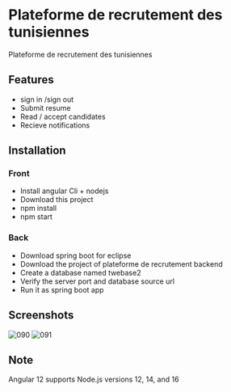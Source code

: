 # Plateforme de recrutement des tunisiennes 
Plateforme de recrutement des tunisiennes 

## Features
* sign in /sign out
* Submit resume
* Read / accept candidates
* Recieve notifications

## Installation
### Front 
* Install angular Cli + nodejs 
* Download this project
* npm install
* npm start

### Back
* Download spring boot for eclipse
* Download the project of plateforme de recrutement backend
* Create a database named twebase2
* Verify the server port and database source url
* Run it as spring boot app
  
## Screenshots
![090](https://github.com/nahla-educate/Plateforme-de-recrutement_Front/assets/80469651/610b3df8-00fb-41f2-bc6d-0ddb0ec1c720)
![091](https://github.com/nahla-educate/Plateforme-de-recrutement_Front/assets/80469651/3178c296-58e6-48c4-b1bb-b70a18297640)

## Note
Angular 12 supports Node.js versions 12, 14, and 16
